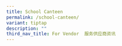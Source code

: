 ```yaml
---
title: School Canteen
permalink: /school-canteen/
variant: tiptap
description: ""
third_nav_title: For Vendor  服务供应商资讯
---
```

